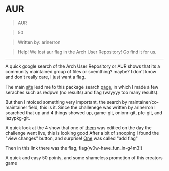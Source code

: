 # AUR

>AUR

>50

>Written by: arinerron

>Help! We lost aur flag in the Arch User Repository! Go find it for us.

***

A quick google search of the Arch User Repository or AUR shows that its a community maintained group of files or soemthing? maybe? I don't know and don't really care, I just want a flag.

The main [site](https://aur.archlinux.org/) lead me to this package search [page](https://aur.archlinux.org/packages/?SB=l&SO=d),
in which I made a few seraches such as redpwn (no results) and flag (wayyyy too many results).

But then I ntoiced something very important, the search by maintainer/co-maintainer field, this is it.
Since the challenege was written by arinerron I searched that up and 4 things showed up, game-git, onionr-git, pfc-git, and lazypkg-git.


A quick look at the 4 show that one of [them](https://aur.archlinux.org/packages/game-git/) was editied on the day the challenge went live, this is looking good 
After a bit of snooping I found the "view changes" button, and surprise! [One](https://aur.archlinux.org/cgit/aur.git/commit/?h=game-git&id=7cd93efd62fb4bcd6d1233caa92107a32078b52e) was called "add flag"


Then in this link there was the flag, flag{w0w-have_fun_in-g4m3!}

A quick and easy 50 points, and some shameless promotion of this creators game